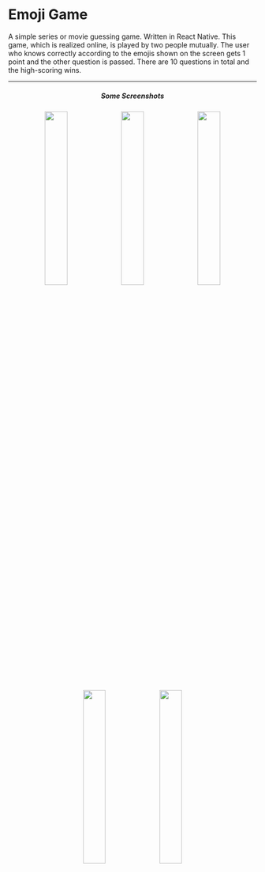# Emoji Game
A simple series or movie guessing game. Written in React Native. This game, which is realized online, is played by two people mutually. The user who knows correctly according to the emojis shown on the screen gets 1 point and the other question is passed. There are 10 questions in total and the high-scoring wins.
<hr/>
<div style="text-align:center;">
<h5>Some Screenshots</h5>

<img src="https://user-images.githubusercontent.com/34552821/84716894-0f425680-af7d-11ea-9318-e2d196056fa2.png" width="30%">

<img src="https://user-images.githubusercontent.com/34552821/84716897-10738380-af7d-11ea-9d02-ef3f93c62799.png" width="30%">

<img src="https://user-images.githubusercontent.com/34552821/84716898-110c1a00-af7d-11ea-906b-ca53ae1a5a6b.png" width="30%">

<img src="https://user-images.githubusercontent.com/34552821/84716899-11a4b080-af7d-11ea-9818-3807e7c08bed.png" width="30%">

<img src="https://user-images.githubusercontent.com/34552821/84716901-123d4700-af7d-11ea-86dd-949efcbf3291.png" width="30%">


</div>


